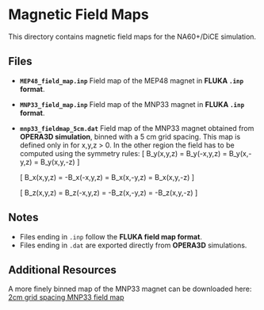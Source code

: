 # Magnetic Field Maps

This directory contains magnetic field maps for the NA60+/DiCE simulation.

## Files

- **`MEP48_field_map.inp`**
  Field map of the MEP48 magnet in **FLUKA `.inp` format**.

- **`MNP33_field_map.inp`**
  Field map of the MNP33 magnet in **FLUKA `.inp` format**.

- **`mnp33_fieldmap_5cm.dat`**
  Field map of the MNP33 magnet obtained from **OPERA3D simulation**, binned with a 5 cm grid spacing. This map is defined only in for x,y,z > 0. In the other region the field has to be computed using the symmetry rules:
  \[
  B_y(x,y,z) = B_y(-x,y,z) = B_y(x,-y,z) = B_y(x,y,-z)
  \]

  \[
  B_x(x,y,z) = -B_x(-x,y,z) = B_x(x,-y,z) = B_x(x,y,-z)
  \]

  \[
  B_z(x,y,z) = B_z(-x,y,z) = -B_z(x,-y,z) = -B_z(x,y,-z)
  \]
  
## Notes

- Files ending in `.inp` follow the **FLUKA field map format**.  
- Files ending in `.dat` are exported directly from **OPERA3D** simulations.

## Additional Resources

A more finely binned map of the MNP33 magnet can be downloaded here: [2cm grid spacing MNP33 field map](https://cernbox.cern.ch/remote.php/dav/public-files/5aLwTEOLaZ8Ly59/mnp33_fieldmap_2cm.dat)  